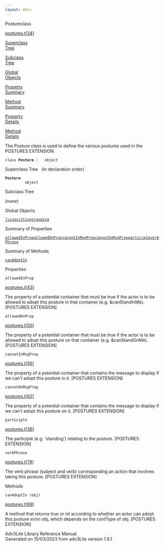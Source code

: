 ```yaml
---
layout: docs
---
```

<span class="title">Posture</span><span class="type">class</span>

[postures.t](../file/postures.t.html)\[[34](../source/postures.t.html#34)\]

[Superclass  
Tree](#_SuperClassTree_)

[Subclass  
Tree](#_SubClassTree_)

[Global  
Objects](#_ObjectSummary_)

[Property  
Summary](#_PropSummary_)

[Method  
Summary](#_MethodSummary_)

[Property  
Details](#_Properties_)

[Method  
Details](#_Methods_)



The Posture class is used to define the various postures used in the
POSTURES EXTENSION.

`class `**`Posture`**` :   object`



<span id="_SuperClassTree_"></span>



<span class="hdln">Superclass Tree</span>   (in declaration order)



**`Posture`**  
`         object`  
<span id="_SubClassTree_"></span>



<span class="hdln">Subclass Tree</span>  



*(none)* <span id="_ObjectSummary_"></span>



<span class="hdln">Global Objects</span>  



[`lying`](../object/lying.html)[`sitting`](../object/sitting.html)[`standing`](../object/standing.html)
<span id="_PropSummary_"></span>



<span class="hdln">Summary of Properties</span>  



[`allowedInProp`](#allowedInProp)[`allowedOnProp`](#allowedOnProp)[`cannotInMsgProp`](#cannotInMsgProp)[`cannotOnMsgProp`](#cannotOnMsgProp)[`participle`](#participle)[`verbPhrase`](#verbPhrase)

<span id="_MethodSummary_"></span>



<span class="hdln">Summary of Methods</span>  



[`canAdoptIn`](#canAdoptIn)

<span id="_Properties_"></span>



<span class="hdln">Properties</span>  



<span id="allowedInProp"></span>

`allowedInProp`

[postures.t](../file/postures.t.html)\[[43](../source/postures.t.html#43)\]



The property of a potential container that must be true if the actor is
to be allowed to adopt this posture in that container (e.g.
&canStandInMe). \[POSTURES EXTENSION\]



<span id="allowedOnProp"></span>

`allowedOnProp`

[postures.t](../file/postures.t.html)\[[50](../source/postures.t.html#50)\]



The property of a potential container that must be true if the actor is
to be allowed to adopt this posture on that container (e.g.
&canStandOnMe). \[POSTURES EXTENSION\]



<span id="cannotInMsgProp"></span>

`cannotInMsgProp`

[postures.t](../file/postures.t.html)\[[56](../source/postures.t.html#56)\]



The property of a potential container that contains the message to
display if we can't adopt this posture in it. \[POSTURES EXTENSION\]



<span id="cannotOnMsgProp"></span>

`cannotOnMsgProp`

[postures.t](../file/postures.t.html)\[[62](../source/postures.t.html#62)\]



The property of a potential container that contains the message to
display if we can't adopt this posture on it. \[POSTURES EXTENSION\]



<span id="participle"></span>

`participle`

[postures.t](../file/postures.t.html)\[[36](../source/postures.t.html#36)\]



The participle (e.g. 'standing') relating to the posture. \[POSTURES
EXTENSION\]



<span id="verbPhrase"></span>

`verbPhrase`

[postures.t](../file/postures.t.html)\[[79](../source/postures.t.html#79)\]



The verb phrase (subject and verb) corresponding an action that involves
taking this posture. \[POSTURES EXTENSION\]



<span id="_Methods_"></span>



<span class="hdln">Methods</span>  



<span id="canAdoptIn"></span>

`canAdoptIn (obj)`

[postures.t](../file/postures.t.html)\[[69](../source/postures.t.html#69)\]



A method that returns true or nil according to whether an actor can
adopt this posture in/on obj, which depends on the contType of obj.
\[POSTURES EXTENSION\]





Adv3Lite Library Reference Manual  
Generated on 15/03/2023 from adv3Lite version 1.6.1


